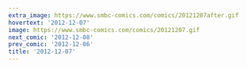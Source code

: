 ```yaml
---
extra_image: https://www.smbc-comics.com/comics/20121207after.gif
hovertext: '2012-12-07'
image: https://www.smbc-comics.com/comics/20121207.gif
next_comic: '2012-12-08'
prev_comic: '2012-12-06'
title: '2012-12-07'
---
```


